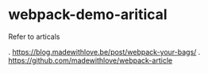 # webpack-demo-aritical

Refer to articals

. https://blog.madewithlove.be/post/webpack-your-bags/
. https://github.com/madewithlove/webpack-article

